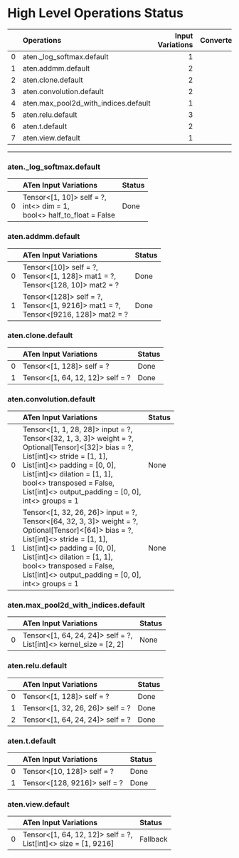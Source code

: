 # High Level Operations Status
|    | Operations                           |   Input Variations |   Converted |   Removed |   Fallback | Completed   |   Generality Score |
|---:|:-------------------------------------|-------------------:|------------:|----------:|-----------:|:------------|-------------------:|
|  0 | aten._log_softmax.default            |                  1 |           1 |         0 |          0 | ✅          |                  1 |
|  1 | aten.addmm.default                   |                  2 |           2 |         0 |          0 | ✅          |                  1 |
|  2 | aten.clone.default                   |                  2 |           2 |         0 |          0 | ✅          |                  1 |
|  3 | aten.convolution.default             |                  2 |           0 |         0 |          0 | ✘           |                  0 |
|  4 | aten.max_pool2d_with_indices.default |                  1 |           0 |         0 |          0 | ✘           |                  0 |
|  5 | aten.relu.default                    |                  3 |           3 |         0 |          0 | ✅          |                  1 |
|  6 | aten.t.default                       |                  2 |           2 |         0 |          0 | ✅          |                  1 |
|  7 | aten.view.default                    |                  1 |           0 |         0 |          1 | ✘           |                  0 |
***
### aten._log_softmax.default
|    | ATen Input Variations                                                       | Status   |
|---:|:----------------------------------------------------------------------------|:---------|
|  0 | Tensor<[1, 10]> self = ?,<br>int<> dim = 1,<br>bool<> half_to_float = False | Done     |
### aten.addmm.default
|    | ATen Input Variations                                                                  | Status   |
|---:|:---------------------------------------------------------------------------------------|:---------|
|  0 | Tensor<[10]> self = ?,<br>Tensor<[1, 128]> mat1 = ?,<br>Tensor<[128, 10]> mat2 = ?     | Done     |
|  1 | Tensor<[128]> self = ?,<br>Tensor<[1, 9216]> mat1 = ?,<br>Tensor<[9216, 128]> mat2 = ? | Done     |
### aten.clone.default
|    | ATen Input Variations            | Status   |
|---:|:---------------------------------|:---------|
|  0 | Tensor<[1, 128]> self = ?        | Done     |
|  1 | Tensor<[1, 64, 12, 12]> self = ? | Done     |
### aten.convolution.default
|    | ATen Input Variations                                                                                                                                                                                                                                                                                     | Status   |
|---:|:----------------------------------------------------------------------------------------------------------------------------------------------------------------------------------------------------------------------------------------------------------------------------------------------------------|:---------|
|  0 | Tensor<[1, 1, 28, 28]> input = ?,<br>Tensor<[32, 1, 3, 3]> weight = ?,<br>Optional[Tensor]<[32]> bias = ?,<br>List[int]<> stride = [1, 1],<br>List[int]<> padding = [0, 0],<br>List[int]<> dilation = [1, 1],<br>bool<> transposed = False,<br>List[int]<> output_padding = [0, 0],<br>int<> groups = 1   | None     |
|  1 | Tensor<[1, 32, 26, 26]> input = ?,<br>Tensor<[64, 32, 3, 3]> weight = ?,<br>Optional[Tensor]<[64]> bias = ?,<br>List[int]<> stride = [1, 1],<br>List[int]<> padding = [0, 0],<br>List[int]<> dilation = [1, 1],<br>bool<> transposed = False,<br>List[int]<> output_padding = [0, 0],<br>int<> groups = 1 | None     |
### aten.max_pool2d_with_indices.default
|    | ATen Input Variations                                                 | Status   |
|---:|:----------------------------------------------------------------------|:---------|
|  0 | Tensor<[1, 64, 24, 24]> self = ?,<br>List[int]<> kernel_size = [2, 2] | None     |
### aten.relu.default
|    | ATen Input Variations            | Status   |
|---:|:---------------------------------|:---------|
|  0 | Tensor<[1, 128]> self = ?        | Done     |
|  1 | Tensor<[1, 32, 26, 26]> self = ? | Done     |
|  2 | Tensor<[1, 64, 24, 24]> self = ? | Done     |
### aten.t.default
|    | ATen Input Variations        | Status   |
|---:|:-----------------------------|:---------|
|  0 | Tensor<[10, 128]> self = ?   | Done     |
|  1 | Tensor<[128, 9216]> self = ? | Done     |
### aten.view.default
|    | ATen Input Variations                                             | Status   |
|---:|:------------------------------------------------------------------|:---------|
|  0 | Tensor<[1, 64, 12, 12]> self = ?,<br>List[int]<> size = [1, 9216] | Fallback |

